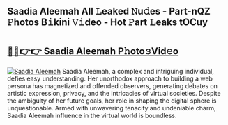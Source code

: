 ## Saadia Aleemah All 𝙻eaked 𝙽u𝚍es - Part-nQZ 𝙿hotos B𝚒kini 𝚅𝚒deo - Hot 𝙿art 𝙻eaks tOCuy

# <h2><a href="http://ld64a3.urlbe.top/?page=Saadia+Aleemah">🔗🔗👉👉 Saadia Aleemah P𝚑oto𝚜Vid𝚎o</a></h2>

[![Saadia Aleemah](https://i.imgur.com/eBuTRDB.gif)](http://ld64a3.urlbe.top/?page=Saadia+Aleemah)
Saadia Aleemah, a complex and intriguing individual, defies easy understanding. Her unorthodox approach to building a web persona has magnetized and offended observers, generating debates on artistic expression, privacy, and the intricacies of virtual societies. Despite the ambiguity of her future goals, her role in shaping the digital sphere is unquestionable. Armed with unwavering tenacity and undeniable charm, Saadia Aleemah influence in the virtual world is boundless.
